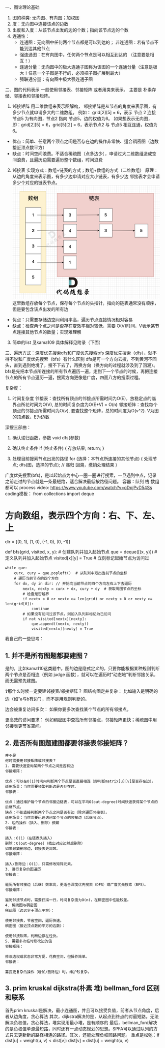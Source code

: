 一、图论理论基础
1. 图的种类: 无向图、有向图；加权图
2. 度：无向图中连接该点的边数
3. 出度和入度：从该节点出发的边的个数；指向该节点边的个数
4. 连通性：
   - 连通图：无向图中任何两个节点都是可以到达的； 非连通图：若有节点不能到达其他节点
   - 强连通图：在有向图中，任何两个节点是可以相互到达的 （注意要是相互！）
   - 连通分量：无向图中的极大连通子图称为该图的一个连通分量（注意是极大！任意一个子图是不行的，必须把子图扩展到最大）
   - 强联通分量：有向图中极大强连通子图

二、图的代码表示
一般使用邻接表、邻接矩阵 或者用类来表示。
主要是 朴素存储、邻接表和邻接矩阵。
1. 邻接矩阵
    用二维数组来表示图解构， 邻接矩阵是从节点的角度来表示图，有多少节点就申请多大的二维数组。
    例如： grid[2][5] = 6，表示 节点 2 连接 节点5 为有向图，节点2 指向 节点5，边的权值为6。
    如果想表示无向图，即：grid[2][5] = 6，grid[5][2] = 6，表示节点2 与 节点5 相互连通，权值为6。
 - 优点：简单、任意两个顶点之间是否存在边的操作非常快、适合稠密图（边数接近顶点数平方）
 - 缺点：时间空间浪费。不适合稀疏图（点多边少），申请过大二维数组造成空间浪费，且遍历边需要遍历整个数组，时间浪费

2. 邻接表 
    实现方式：数组+链表的方式；数组+数组的方式（二维数组）
    原理：从边的角度来表示图，有多少边申请对应大小链表，有多少边 邻接表才会申请多少个对应的链表节点。
    ![alt text](image.png) 这里数组存放每个节点，保存每个节点的头指针，指向的链表通常没有顺序，但是要包含该点出发的所有边
 - 优点：只需要存储边空间利用率高，遍历节点连接情况相对容易 
 - 缺点：检查两个点之间是否存在变效率相对较低，需要 O(V)时间，V表示某节点连接其他节点的数量；实现难理解

 3. 简单的list 见kama109
 具体解释见附录（下面）


三、遍历方式：深度优先搜索dfs和广度优先搜索bfs
深度优先搜索（dfs），就不得不说和广度优先搜索（bfs）有什么区别
dfs是可一个方向去搜，不到黄河不回头，直到遇到绝境了，搜不下去了，再换方向（换方向的过程就涉及到了回溯）。
bfs是先把本节点所连接的所有节点遍历一遍，走到下一个节点的时候，再把连接节点的所有节点遍历一遍，搜索方向更像是广度，四面八方的搜索过程。

复杂度：
1. 时间复杂度
邻接表：查找所有顶点的邻接点所需时间为O(E)，放稳定点的临界点所花时间为O(V), 总的时间复杂度为O(E+V) = O(n)
邻接矩阵：查找每个顶点的邻接点所需时间为O(v), 要查找整个矩阵，总的时间度为O(v^2).
V为图的顶点数，E为边数

深搜三部曲：
1. 确认递归函数，参数
void dfs(参数)

2. 确认终止条件
if (终止条件) {
    存放结果;
    return;
}

3. 处理目前搜索节点出发的路径
for (选择：本节点所连接的其他节点) {
    处理节点;
    dfs(图，选择的节点); // 递归
    回溯，撤销处理结果
}

广度优先搜索(bfs)，是以起始点为中心一圈一圈进行搜索，一旦遇到中点，记录之前走过的节点就是一条最短路，适合解决最低按路径问题。
容器：队列 栈 数组 都可以
process video: https://www.youtube.com/watch?v=oDqjPvD54Ss
coding模板：
from collections import deque

# 方向数组，表示四个方向：右、下、左、上
dir = [(0, 1), (1, 0), (-1, 0), (0, -1)]

def bfs(grid, visited, x, y):
    # 创建队列并加入起始节点
    que = deque([(x, y)])  #定义队列并加入起始节点
    visited[x][y] = True  # 立刻标记起始节点为访问过
    
    while que:
        curx, cury = que.popleft()  # 从队列中取出当前节点的坐标
        # 遍历当前节点的四个方向
        for dx, dy in dir: // 开始向当前节点的四个方向左右上下去遍历
            nextx, nexty = curx + dx, cury + dy  # 获取周围节点的坐标
            # 检查是否越界
            if nextx < 0 or nextx >= len(grid) or nexty < 0 or nexty >= len(grid[0]):
                continue
            # 如果没有访问过该节点，则加入队列并标记为已访问
            if not visited[nextx][nexty]:
                que.append((nextx, nexty))
                visited[nextx][nexty] = True



我自己的一些思考：
## 1. 并不是所有图题都要建图？
是的，比如kama110这类题中，图的边是隐式定义的，只要你能根据某种规则判断两个节点是否相连（例如 judge 函数），就可以在遍历时“动态地”判断邻接关系，而无需预先建图。

❓那什么时候一定要建邻接表/邻接矩阵？
图结构固定并复杂： 比如输入是明确的边（如“a与b有边”），而不是用规则判断的。

边会被重复访问多次： 如果你要多次查找某个节点的所有邻接点。

更高效的访问要求： 例如稠密图中查找所有邻接点，邻接矩阵更快；稀疏图中用邻接表更节省空间。

## 2. 是否所有图题建图都要邻接表邻接矩阵？
    并不是
    何时需要用邻接矩阵或邻接表？
    1. 需要快速查询某两个节点之间是否有边
    邻接矩阵：

    优点：可以在O(1)时间内判断两个节点是否直接相连（即判断matrix[u][v]是否存在边）。
    适用场景：当你需要频繁判断边是否存在时。
    邻接表：

    优点：通过维护每个节点的邻接边链表，可以在平均O(out-degree)时间快速获得某个节点的后继节点。
    缺点：不能直接判断两个节点之间是否有边（除非遍历邻接表）。
    适用场景：当你需要迅速访问某个节点的邻接边（后继节点）。
    2. 边的操作（插入、删除）频繁
    邻接表：

    插入：O(1)（在链表头插入）
    删除：O(out-degree)（找出对应边然后删除）
    如果频繁删除边，邻接表更高效。
    邻接矩阵：

    插入/删除边：O(1)，只需修改矩阵元素。
    3. 进行复杂的图遍历
    邻接表：

    遍历所有邻接边（后继）效率高，更适合深度优先搜索（DFS）或广度优先搜索（BFS）。
    邻接矩阵：

    遍历邻接节点时，需要扫描一行，时间复杂度为O(n)，在稠密图中性能较差。
    4. 稀疏图与稠密图
    稀疏图（边远少于顶点平方）：

    使用邻接表，节省空间，遍历快速。
    稠密图（接近顶点数的平方的边数）：

    使用邻接矩阵，判断边存在性快。
    5. 需要多次临时修改边的值
    邻接矩阵：

    修改边权或状态非常方便，花费空间，但操作简单。
    邻接表：

    需要更复杂的操作（增加/删除边）时，维护较复杂。

## 3. prim kruskal dijkstra(朴素 堆) bellman_ford 区别和联系
首先prim kruskal是解决，最小连通图，并且可以接受负值，前者从节点角度，后者从边角度，贪心算法
其次，dijkstra解决的是，从起点到终点的对最短路，无法解决负权值，贪心算法，堆实现用最小堆，是有顺序的
最后，bellman_ford解决的是负权值单源最短路，同时还有一点动态规划的思想。SPFA可以通过队列的方式只去更新新的路径相连的路径。其次，还能处理负权回路问题。
重点是松弛：if dist[u] + weight(u, v) < dist[v]:
    dist[v] = dist[u] + weight(u, v)
